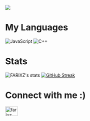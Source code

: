 
![](https://komarev.com/ghpvc/?username=farixz&style=flat-square&label=Profile+Views:)
# My Languages
![JavaScript](https://img.shields.io/badge/javascript-%23323330.svg?style=for-the-badge&logo=javascript&logoColor=%23F7DF1E)   ![C++](https://img.shields.io/badge/c++-%2300599C.svg?style=for-the-badge&logo=c%2B%2B&logoColor=white)

# Stats
![FARIXZ's stats](https://github-readme-stats.vercel.app/api?username=farixz&custom_title=FARIXZ%20Stats&theme=github_dark&show_icons=true&hide=prs,issues,contribs) [![GitHub Streak](https://streak-stats.demolab.com?user=farixz&theme=github-dark-blue&card_width=350)](https://git.io/streak-stats)

# Connect with me :)
<p align="left">
<a href="https://instagram.com/farixz" target="blank"><img align="center" src="https://raw.githubusercontent.com/rahuldkjain/github-profile-readme-generator/master/src/images/icons/Social/instagram.svg" alt="farixz" height="30" width="40" /></a>
</p>
